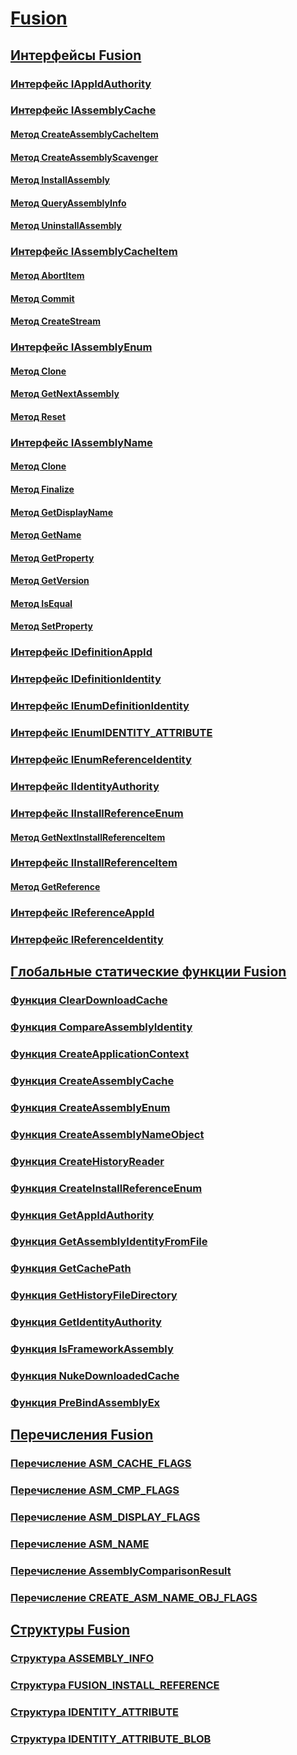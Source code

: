 # [Fusion](index.md)
## [Интерфейсы Fusion](fusion-interfaces.md)
### [Интерфейс IAppIdAuthority](iappidauthority-interface.md)
### [Интерфейс IAssemblyCache](iassemblycache-interface.md)
#### [Метод CreateAssemblyCacheItem](iassemblycache-createassemblycacheitem-method.md)
#### [Метод CreateAssemblyScavenger](iassemblycache-createassemblyscavenger-method.md)
#### [Метод InstallAssembly](iassemblycache-installassembly-method.md)
#### [Метод QueryAssemblyInfo](iassemblycache-queryassemblyinfo-method.md)
#### [Метод UninstallAssembly](iassemblycache-uninstallassembly-method.md)
### [Интерфейс IAssemblyCacheItem](iassemblycacheitem-interface.md)
#### [Метод AbortItem](iassemblycacheitem-abortitem-method.md)
#### [Метод Commit](iassemblycacheitem-commit-method.md)
#### [Метод CreateStream](iassemblycacheitem-createstream-method.md)
### [Интерфейс IAssemblyEnum](iassemblyenum-interface.md)
#### [Метод Clone](iassemblyenum-clone-method.md)
#### [Метод GetNextAssembly](iassemblyenum-getnextassembly-method.md)
#### [Метод Reset](iassemblyenum-reset-method.md)
### [Интерфейс IAssemblyName](iassemblyname-interface.md)
#### [Метод Clone](iassemblyname-clone-method.md)
#### [Метод Finalize](iassemblyname-finalize-method.md)
#### [Метод GetDisplayName](iassemblyname-getdisplayname-method.md)
#### [Метод GetName](iassemblyname-getname-method.md)
#### [Метод GetProperty](iassemblyname-getproperty-method.md)
#### [Метод GetVersion](iassemblyname-getversion-method.md)
#### [Метод IsEqual](iassemblyname-isequal-method.md)
#### [Метод SetProperty](iassemblyname-setproperty-method.md)
### [Интерфейс IDefinitionAppId](idefinitionappid-interface.md)
### [Интерфейс IDefinitionIdentity](idefinitionidentity-interface.md)
### [Интерфейс IEnumDefinitionIdentity](ienumdefinitionidentity-interface.md)
### [Интерфейс IEnumIDENTITY_ATTRIBUTE](ienumidentity-attribute-interface.md)
### [Интерфейс IEnumReferenceIdentity](ienumreferenceidentity-interface.md)
### [Интерфейс IIdentityAuthority](iidentityauthority-interface.md)
### [Интерфейс IInstallReferenceEnum](iinstallreferenceenum-interface.md)
#### [Метод GetNextInstallReferenceItem](iinstallreferenceenum-getnextinstallreferenceitem-method.md)
### [Интерфейс IInstallReferenceItem](iinstallreferenceitem-interface.md)
#### [Метод GetReference](iinstallreferenceitem-getreference-method.md)
### [Интерфейс IReferenceAppId](ireferenceappid-interface.md)
### [Интерфейс IReferenceIdentity](ireferenceidentity-interface.md)
## [Глобальные статические функции Fusion](fusion-global-static-functions.md)
### [Функция ClearDownloadCache](cleardownloadcache-function.md)
### [Функция CompareAssemblyIdentity](compareassemblyidentity-function.md)
### [Функция CreateApplicationContext](createapplicationcontext-function.md)
### [Функция CreateAssemblyCache](createassemblycache-function.md)
### [Функция CreateAssemblyEnum](createassemblyenum-function.md)
### [Функция CreateAssemblyNameObject](createassemblynameobject-function.md)
### [Функция CreateHistoryReader](createhistoryreader-function.md)
### [Функция CreateInstallReferenceEnum](createinstallreferenceenum-function.md)
### [Функция GetAppIdAuthority](getappidauthority-function.md)
### [Функция GetAssemblyIdentityFromFile](getassemblyidentityfromfile-function.md)
### [Функция GetCachePath](getcachepath-function.md)
### [Функция GetHistoryFileDirectory](gethistoryfiledirectory-function.md)
### [Функция GetIdentityAuthority](getidentityauthority-function.md)
### [Функция IsFrameworkAssembly](isframeworkassembly-function.md)
### [Функция NukeDownloadedCache](nukedownloadedcache-function.md)
### [Функция PreBindAssemblyEx](prebindassemblyex-function.md)
## [Перечисления Fusion](fusion-enumerations.md)
### [Перечисление ASM_CACHE_FLAGS](asm-cache-flags-enumeration.md)
### [Перечисление ASM_CMP_FLAGS](asm-cmp-flags-enumeration.md)
### [Перечисление ASM_DISPLAY_FLAGS](asm-display-flags-enumeration.md)
### [Перечисление ASM_NAME](asm-name-enumeration.md)
### [Перечисление AssemblyComparisonResult](assemblycomparisonresult-enumeration.md)
### [Перечисление CREATE_ASM_NAME_OBJ_FLAGS](create-asm-name-obj-flags-enumeration.md)
## [Структуры Fusion](fusion-structures.md)
### [Структура ASSEMBLY_INFO](assembly-info-structure.md)
### [Структура FUSION_INSTALL_REFERENCE](fusion-install-reference-structure.md)
### [Структура IDENTITY_ATTRIBUTE](identity-attribute-structure.md)
### [Структура IDENTITY_ATTRIBUTE_BLOB](identity-attribute-blob-structure.md)
